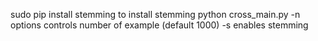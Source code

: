 sudo pip install stemming to install stemming
python cross_main.py
-n options controls number of example (default 1000)
-s enables stemming
